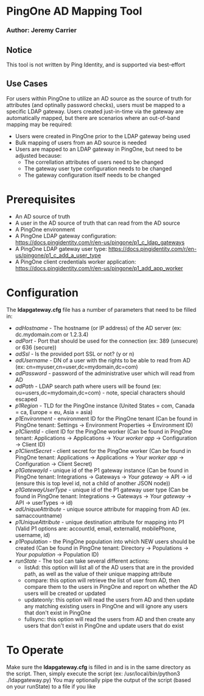 # PingOne AD Mapping Tool
### Author: Jeremy Carrier

## Notice
This tool is not written by Ping Identity, and is supported via best-effort

## Use Cases
For users within PingOne to utilize an AD source as the source of truth for attributes (and optinally password checks),
users must be mapped to a specific LDAP gateway.  Users created just-in-time via the gateway are automatically mapped, but
there are scenarios where an out-of-band mapping may be required:
- Users were created in PingOne prior to the LDAP gateway being used
- Bulk mapping of users from an AD source is needed
- Users are mapped to an LDAP gateway in PingOne, but need to be adjusted because:
    * The correllation attributes of users need to be changed
    * The gateway user type configuration needs to be changed
    * The gateway configuration itself needs to be changed

# Prerequisites
- An AD source of truth
- A user in the AD source of truth that can read from the AD source
- A PingOne environment
- A PingOne LDAP gateway configuration: https://docs.pingidentity.com/r/en-us/pingone/p1_c_ldap_gateways
- A PingOne LDAP gateway user type: https://docs.pingidentity.com/r/en-us/pingone/p1_c_add_a_user_type
- A PingOne client credentials worker application: https://docs.pingidentity.com/r/en-us/pingone/p1_add_app_worker

# Configuration
The **ldapgateway.cfg** file has a number of parameters that need to be filled in:
- *adHostname* - The hostname (or IP address) of the AD server (ex: dc.mydomain.com or 1.2.3.4)
- *adPort* - Port that should be used for the connection (ex: 389 (unsecure) or 636 (secure))
- *adSsl* - Is the provided port SSL or not? (y or n)
- *adUsername* - DN of a user with the rights to be able to read from AD (ex: cn=myuser,cn=user,dc=mydomain,dc=com)
- *adPassword* - password of the administrative user which will read from AD
- *adPath* - LDAP search path where users will be found (ex: ou=users,dc=mydomain,dc=com) - note, special characters should escaped
- *p1Region* - TLD for the PingOne instance (United States = com, Canada = ca, Europe = eu, Asia = asia)
- *p1Environment* - environment ID for the PingOne tenant (Can be found in PingOne tenant: Settings -> Environment Properties -> Environment ID)
- *p1ClientId* - client ID for the PingOne worker (Can be found in PingOne tenant: Applications -> Applications -> *Your worker app* -> Configuration -> Client ID)
- *p1ClientSecret* - client secret for the PingOne worker (Can be found in PingOne tenant: Applications -> Applications -> *Your worker app* -> Configuration -> Client Secret)
- *p1GatewayId* - unique id of the P1 gateway instance (Can be found in PingOne tenant: Integrations -> Gateways -> *Your gateway* -> API -> id (ensure this is top level id, not a child of another JSON node))
- *p1GatewayUserType* - unique id of the P1 gateway user type (Can be found in PingOne tenant: Integrations -> Gateways -> *Your gateway* -> API -> userTypes -> id)
- *adUniqueAttribute* - unique source attribute for mapping from AD (ex. samaccountname)
- *p1UniqueAttribute* - unique destination attribute for mapping into P1 (Valid P1 options are: accountId, email, externalId, mobilePhone, username, id)
- *p1Population* - the PingOne population into which NEW users should be created (Can be found in PingOne tenant: Directory -> Populations -> *Your population* -> Population ID)
- *runState* - The tool can take several different actions:
   - listAd: this option will list all of the AD users that are in the provided path, as well as the value of their unique mapping attribute
   - compare: this option will retrieve the list of user from AD, then compare them to the users in PingOne and report on whether the AD users will be created or updated
   - updateonly: this option will read the users from AD and then update any matching existing users in PingOne and will ignore any users that don't exist in PingOne
   - fullsync: this option will read the users from AD and then create any users that don't exist in PingOne and update users that do exist

# To Operate
Make sure the **ldapgateway.cfg** is filled in and is in the same directory as the script.  Then, simply execute the script (ex: /usr/local/bin/python3 ./ldapgateway.py)
You may optionally pipe the output of the script (based on your runState) to a file if you like
